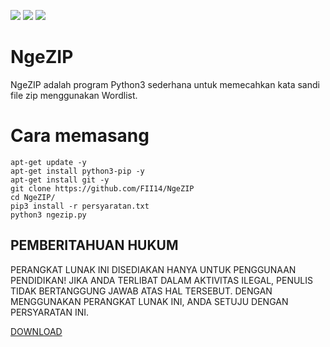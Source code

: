 ![](https://img.shields.io/badge/OS%20yang%20didukung%20-Linux%20-orange)
![](https://img.shields.io/badge/Pemeliharaan%20-Iya-brightgreen)
![](https://img.shields.io/badge/Sumber%20terbuka%20-%E2%9D%A4%EF%B8%8F-violet)

# NgeZIP

NgeZIP adalah program Python3 sederhana untuk memecahkan kata sandi file zip menggunakan Wordlist.

# Cara memasang

```
apt-get update -y
apt-get install python3-pip -y
apt-get install git -y
git clone https://github.com/FII14/NgeZIP
cd NgeZIP/
pip3 install -r persyaratan.txt
python3 ngezip.py

```

## PEMBERITAHUAN HUKUM

PERANGKAT LUNAK INI DISEDIAKAN HANYA UNTUK PENGGUNAAN PENDIDIKAN! JIKA ANDA TERLIBAT DALAM AKTIVITAS ILEGAL, PENULIS TIDAK BERTANGGUNG JAWAB ATAS HAL TERSEBUT. DENGAN MENGGUNAKAN PERANGKAT LUNAK INI, ANDA SETUJU DENGAN PERSYARATAN INI.

[DOWNLOAD](https://github.com/FII14/NgeZIP/archive/refs/heads/main.zip)

